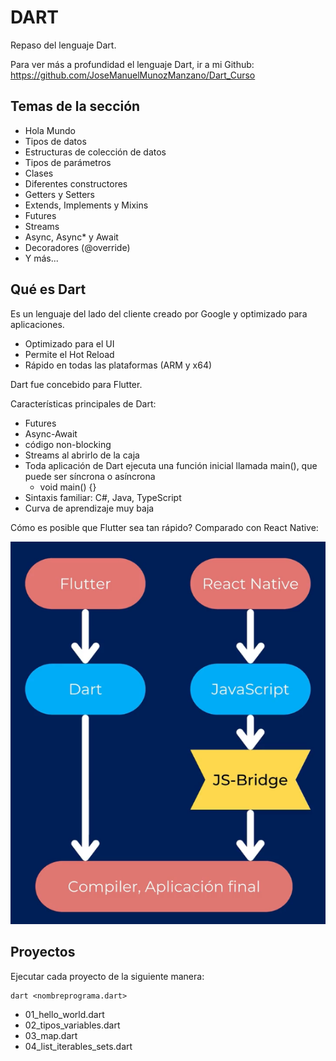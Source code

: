 # DART

Repaso del lenguaje Dart.

Para ver más a profundidad el lenguaje Dart, ir a mi Github: https://github.com/JoseManuelMunozManzano/Dart_Curso

## Temas de la sección

- Hola Mundo
- Tipos de datos
- Estructuras de colección de datos
- Tipos de parámetros
- Clases
- Diferentes constructores
- Getters y Setters
- Extends, Implements y Mixins
- Futures
- Streams
- Async, Async\* y Await
- Decoradores (@override)
- Y más...

## Qué es Dart

Es un lenguaje del lado del cliente creado por Google y optimizado para aplicaciones.

- Optimizado para el UI
- Permite el Hot Reload
- Rápido en todas las plataformas (ARM y x64)

Dart fue concebido para Flutter.

Características principales de Dart:

- Futures
- Async-Await
- código non-blocking
- Streams al abrirlo de la caja
- Toda aplicación de Dart ejecuta una función inicial llamada main(), que puede ser síncrona o asíncrona
  - void main() {}
- Sintaxis familiar: C#, Java, TypeScript
- Curva de aprendizaje muy baja

Cómo es posible que Flutter sea tan rápido? Comparado con React Native:

![alt Flutter es rápido](../Images/01-Flutter_rapido.png)

## Proyectos

Ejecutar cada proyecto de la siguiente manera:

```
dart <nombreprograma.dart>
```

- 01_hello_world.dart
- 02_tipos_variables.dart
- 03_map.dart
- 04_list_iterables_sets.dart
